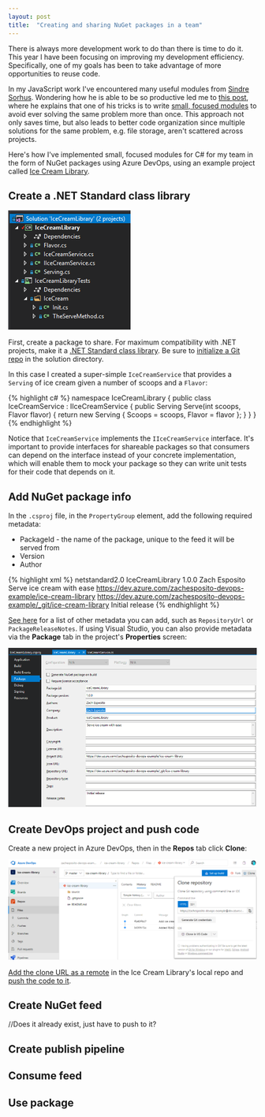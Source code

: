 ```yaml
---
layout: post
title:  "Creating and sharing NuGet packages in a team"
---
```


There is always more development work to do than there is time to do it. This year I have been focusing on improving my development efficiency. Specifically, one of my goals has been to take advantage of more opportunities to reuse code.

In my JavaScript work I've encountered many useful modules from [Sindre Sorhus](https://github.com/sindresorhus/). Wondering how he is able to be so productive led me to [this post](https://blog.sindresorhus.com/answering-anything-678ce5623798#8513), where he explains that one of his tricks is to write [small, focused modules](https://github.com/sindresorhus/ama/issues/10#issuecomment-117766328) to avoid ever solving the same problem more than once. This approach not only saves time, but also leads to better code organization since multiple solutions for the same problem, e.g. file storage, aren't scattered across projects.

Here's how I've implemented small, focused modules for C# for my team in the form of NuGet packages using Azure DevOps, using an example project called [Ice Cream Library](https://dev.azure.com/zachesposito-devops-example/_git/ice-cream-library).

## Create a .NET Standard class library
![Ice cream library files](/static/img/ice-cream-library-files.png)

First, create a package to share. For maximum compatibility with .NET projects, make it a [.NET Standard class library](https://docs.microsoft.com/en-us/dotnet/core/tutorials/library-with-visual-studio). Be sure to [initialize a Git repo](https://www.atlassian.com/git/tutorials/setting-up-a-repository/git-init) in the solution directory.

In this case I created a super-simple `IceCreamService` that provides a `Serving` of ice cream given a number of scoops and a `Flavor`:

{% highlight c# %}
namespace IceCreamLibrary
{
    public class IceCreamService : IIceCreamService
    {
        public Serving Serve(int scoops, Flavor flavor)
        {
            return new Serving
            {
                Scoops = scoops,
                Flavor = flavor
            };
        }
    }
}
{% endhighlight %}

Notice that `IceCreamService` implements the `IIceCreamService` interface. It's important to provide interfaces for shareable packages so that consumers can depend on the interface instead of your concrete implementation, which will enable them to mock your package so they can write unit tests for their code that depends on it.

## Add NuGet package info

In the `.csproj` file, in the `PropertyGroup` element, add the following required metadata:
* PackageId - the name of the package, unique to the feed it will be served from
* Version
* Author

{% highlight xml %}
<PropertyGroup>
    <TargetFramework>netstandard2.0</TargetFramework>
    <PackageId>IceCreamLibrary</PackageId>
    <Version>1.0.0</Version>
    <Authors>Zach Esposito</Authors>
    <Description>Serve ice cream with ease</Description>
    <PackageProjectUrl>https://dev.azure.com/zachesposito-devops-example/ice-cream-library</PackageProjectUrl>
    <RepositoryUrl>https://dev.azure.com/zachesposito-devops-example/_git/ice-cream-library</RepositoryUrl>
    <PackageReleaseNotes>Initial release</PackageReleaseNotes>
  </PropertyGroup>
{% endhighlight %}

[See here](https://docs.microsoft.com/en-us/dotnet/core/tools/csproj#nuget-metadata-properties) for a list of other metadata you can add, such as `RepositoryUrl` or `PackageReleaseNotes`. If using Visual Studio, you can also provide metadata via the **Package** tab in the project's **Properties** screen:

![Ice cream package metadata](/static/img/ice-cream-package-metadata.png)

## Create DevOps project and push code

Create a new project in Azure DevOps, then in the **Repos** tab click **Clone**:

![Ice cream package repo](/static/img/ice-cream-repo.png)

[Add the clone URL as a remote](https://help.github.com/en/articles/adding-a-remote) in the Ice Cream Library's local repo and [push the code to it](https://www.atlassian.com/git/tutorials/syncing/git-push).

## Create NuGet feed
//Does it already exist, just have to push to it?

## Create publish pipeline

## Consume feed

## Use package